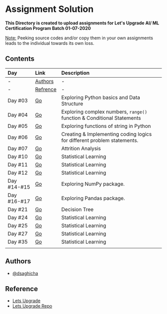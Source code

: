 
# Assignment Solution

**This Directory is created to upload assignments for Let's Upgrade AI/ ML Certification Program Batch 01-07-2020**

<ins>Note:</ins> Peeking source codes and/or copy them in your own assignments leads to the individual towards its own loss.

## Contents

| Day | Link     | Description|
| :-------- | :------- | :------------------------- |
|-|[Authors](#authors)|-|
|-|[Refrence](#reference)|-|
| Day #03| [Go](https://github.com/DSAghicha/LU-AI-ML/tree/main/Day_03)| Exploring Python basics and Data Structure  |
| Day #04|[Go](https://github.com/DSAghicha/LU-AI-ML/tree/main/Day_04)|Exploring complex numbers, `range()` function & Conditional Statements |
|Day #05| [Go](https://github.com/DSAghicha/LU-AI-ML/tree/main/Day_05) | Exploring functions of string in Python |
|Day #06| [Go](https://github.com/DSAghicha/LU-AI-ML/tree/main/Day_06) | Creating & Implementing coding logics for different problem statements.|
|Day #07|[Go](https://github.com/DSAghicha/LU-AI-ML/tree/main/Day_07)| Attrition Analysis|
|Day #10|[Go](https://github.com/DSAghicha/LU-AI-ML/tree/main/Day_10)| Statistical Learning|
|Day #11|[Go](https://github.com/DSAghicha/LU-AI-ML/tree/main/Day_11)| Statistical Learning|
|Day #12|[Go](https://github.com/DSAghicha/LU-AI-ML/tree/main/Day_12)| Statistical Learning|
|Day #14-#15| [Go](https://github.com/DSAghicha/LU-AI-ML/tree/main/Day_14_15) | Exploring NumPy package.  |
|Day #16-#17| [Go](https://github.com/DSAghicha/LU-AI-ML/tree/main/Day_16_17) | Exploring Pandas package.  |
|Day #21|[Go](https://github.com/DSAghicha/LU-AI-ML/tree/main/Day_21)| Decision Tree|
|Day #24|[Go](https://github.com/DSAghicha/LU-AI-ML/tree/main/Day_24)| Statistical Learning|
|Day #25|[Go](https://github.com/DSAghicha/LU-AI-ML/tree/main/Day_25)| Statistical Learning|
|Day #27|[Go](https://github.com/DSAghicha/LU-AI-ML/tree/main/Day_27)| Statistical Learning|
|Day #35|[Go](https://github.com/DSAghicha/LU-AI-ML/tree/main/Day_35)| Statistical Learning|
||||

## Authors

- [@dsaghicha](https://github.com/DSAghicha)

## Reference

- [Lets Upgrade](https://letsupgrade.in/)
- [Lets Upgrade Repo](https://github.com/LetsUpgrade/AI-ML-July-2020)
